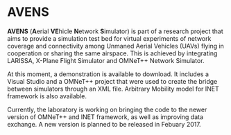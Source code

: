 # AVENS

**AVENS** (**A**erial **VE**hicle **N**etwork **S**imulator) is part of a research project that aims to provide a simulation test bed for virtual experiments of network coverage and connectivity among Unmaned Aerial Vehicles (UAVs) flying in cooperation or sharing the same airspace. This is achieved by integrating LARISSA, X-Plane Flight Simulator and OMNeT++ Network Simulator.

At this moment, a demonstration is available to download. It includes a Visual Studio and a OMNeT++ project that were used to create the bridge between simulators through an XML file. Arbitrary Mobility model for INET framework is also available.

Currently, the laboratory is working on bringing the code to the newer version of OMNeT++ and INET framework, as well as improving data exchange. A new version is planned to be released in Febuary 2017.
